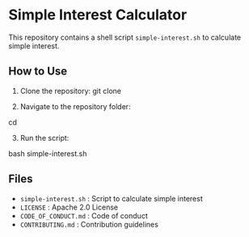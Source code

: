 # Simple Interest Calculator

This repository contains a shell script `simple-interest.sh` to calculate simple interest.

## How to Use

1. Clone the repository:
git clone <repository-url>

2. Navigate to the repository folder:


cd <repository-folder>

3. Run the script:


bash simple-interest.sh


## Files

- `simple-interest.sh` : Script to calculate simple interest
- `LICENSE` : Apache 2.0 License
- `CODE_OF_CONDUCT.md` : Code of conduct
- `CONTRIBUTING.md` : Contribution guidelines
